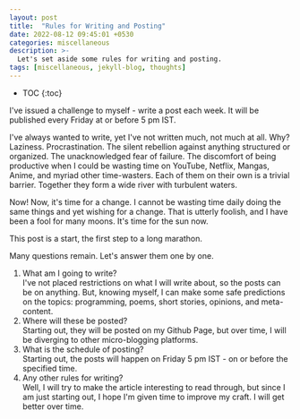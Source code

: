 ```yaml
---
layout: post
title:  "Rules for Writing and Posting"
date: 2022-08-12 09:45:01 +0530
categories: miscellaneous
description: >-
  Let's set aside some rules for writing and posting.
tags: [miscellaneous, jekyll-blog, thoughts]
---
```


<style type='text/css'>#markdown-toc::before{content:'Table of Contents';font-weight:700}#markdown-toc{border:3px solid #aaa;padding:1.5em;margin-left:0;display:inline-block}</style>

* TOC
{:toc}

I've issued a challenge to myself - write a post each week. It will be published every Friday at or before 5 pm IST.

I've always wanted to write, yet I've not written much, not much at all. Why? Laziness. Procrastination. The silent rebellion against anything structured or organized. The unacknowledged fear of failure. The discomfort of being productive when I could be wasting time on YouTube, Netflix, Mangas, Anime, and myriad other time-wasters. Each of them on their own is a trivial barrier. Together they form a wide river with turbulent waters.

Now! Now, it's time for a change. I cannot be wasting time daily doing the same things and yet wishing for a change. That is utterly foolish, and I have been a fool for many moons. It's time for the sun now.

This post is a start, the first step to a long marathon.

Many questions remain. Let's answer them one by one.

1. What am I going to write? <br>
I've not placed restrictions on what I will write about, so the posts can be on anything. But, knowing myself, I can make some safe predictions on the topics: programming, poems, short stories, opinions, and meta-content.
2. Where will these be posted? <br>
Starting out, they will be posted on my Github Page, but over time, I will be diverging to other micro-blogging platforms.
3. What is the schedule of posting? <br>
Starting out, the posts will happen on Friday 5 pm IST - on or before the specified time.
4. Any other rules for writing? <br>
Well, I will try to make the article interesting to read through, but since I am just starting out, I hope I'm given time to improve my craft. I will get better over time.
